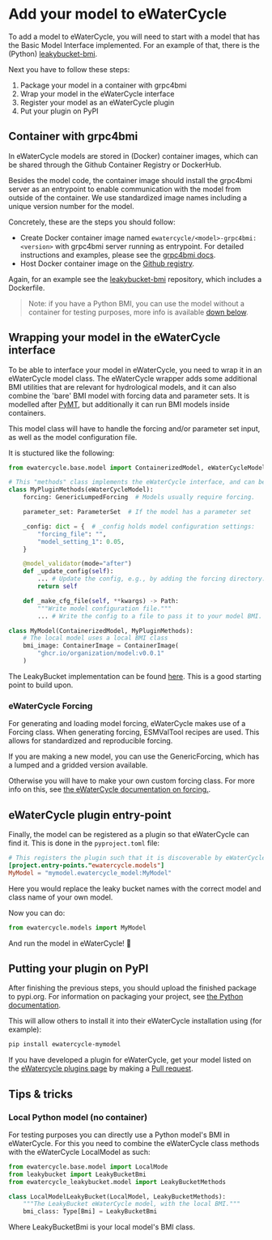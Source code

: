 # Add your model to eWaterCycle

To add a model to eWaterCycle, you will need to start with a model that has the
Basic Model Interface implemented. For an example of that, there is the (Python)
[leakybucket-bmi](https://github.com/eWaterCycle/leakybucket-bmi).

Next you have to follow these steps:

1. Package your model in a container with grpc4bmi
2. Wrap your model in the eWaterCycle interface
3. Register your model as an eWaterCycle plugin
4. Put your plugin on PyPI

## Container with grpc4bmi

In eWaterCycle models are stored in (Docker) container images, which can be
shared through the Github Container Registry or DockerHub.

Besides the model code, the container image should install the grpc4bmi server
as an entrypoint to enable communication with the model from outside of the
container. We use standardized image names including a unique version number for
the model.

Concretely, these are the steps you should follow:

- Create Docker container image named `ewatercycle/<model>-grpc4bmi:<version>`
with grpc4bmi server running as entrypoint. For detailed instructions and
examples, please see the [grpc4bmi
docs](https://grpc4bmi.readthedocs.io/en/latest/container/building.html).
- Host Docker container image on the [Github
registry](https://docs.github.com/en/packages/working-with-a-github-packages-registry/working-with-the-container-registry).

Again, for an example see the
[leakybucket-bmi](https://github.com/eWaterCycle/leakybucket-bmi) repository,
which includes a Dockerfile.

> Note: if you have a Python BMI, you can use the model without a container for
> testing purposes, more info is available [down
> below](#local-python-model-no-container).

## Wrapping your model in the eWaterCycle interface

To be able to interface your model in eWaterCycle, you need to wrap it in an
eWaterCycle model class. The eWaterCycle wrapper adds some additional BMI
utilities that are relevant for hydrological models, and it can also combine the
'bare' BMI model with forcing data and parameter sets. It is modelled after
[PyMT](https://csdms.colorado.edu/wiki/PyMT), but additionally it can run BMI
models inside containers.

This model class will have to handle the forcing and/or parameter set input, as
well as the model configuration file.

It is stuctured like the following:

```py
from ewatercycle.base.model import ContainerizedModel, eWaterCycleModel

# This "methods" class implements the eWaterCycle interface, and can be reused.
class MyPluginMethods(eWaterCycleModel):
    forcing: GenericLumpedForcing  # Models usually require forcing.

    parameter_set: ParameterSet  # If the model has a parameter set

    _config: dict = {  # _config holds model configuration settings:
        "forcing_file": "",
        "model_setting_1": 0.05,
    }

    @model_validator(mode="after")
    def _update_config(self):
        ... # Update the config, e.g., by adding the forcing directory.
        return self

    def _make_cfg_file(self, **kwargs) -> Path:
        """Write model configuration file."""
        ... # Write the config to a file to pass it to your model BMI.

class MyModel(ContainerizedModel, MyPluginMethods):
    # The local model uses a local BMI class
    bmi_image: ContainerImage = ContainerImage(
        "ghcr.io/organization/model:v0.0.1"
    )
```

The LeakyBucket implementation can be found
[here](src/ewatercycle_leakybucket/model.py). This is a good starting point to
build upon.

### eWaterCycle Forcing

For generating and loading model forcing, eWaterCycle makes use of a Forcing
class. When generating forcing, ESMValTool recipes are used. This allows for
standardized and reproducible forcing.

If you are making a new model, you can use the GenericForcing, which has a
lumped and a gridded version available.

Otherwise you will have to make your own custom forcing class. For more info on
this, see [the eWaterCycle documentation on
forcing.](https://ewatercycle.readthedocs.io/en/latest/user_guide.html#Forcing-data).


## eWaterCycle plugin entry-point

Finally, the model can be registered as a plugin so that eWaterCycle can find
it. This is done in the `pyproject.toml` file:

```toml
# This registers the plugin such that it is discoverable by eWaterCycle
[project.entry-points."ewatercycle.models"]
MyModel = "mymodel.ewatercycle_model:MyModel"
```

Here you would replace the leaky bucket names with the correct model and class
name of your own model.

Now you can do:

```py
from ewatercycle.models import MyModel
```

And run the model in eWaterCycle! 🚀

## Putting your plugin on PyPI

After finishing the previous steps, you should upload the finished package to
pypi.org. For information on packaging your project, see [the Python
documentation](https://packaging.python.org/en/latest/tutorials/packaging-projects/).

This will allow others to install it into their eWaterCycle installation using
(for example):

```sh
pip install ewatercycle-mymodel
```

If you have developed a plugin for eWaterCycle, get your model listed on the
[eWatercycle plugins
page](https://ewatercycle.readthedocs.io/en/latest/plugins.html) by making a
[Pull
request](https://github.com/eWaterCycle/ewatercycle/edit/main/docs/plugins.rst).

## Tips & tricks

### Local Python model (no container)

For testing purposes you can directly use a Python model's BMI in eWaterCycle.
For this you need to combine the eWaterCycle class methods with the eWaterCycle
LocalModel as such:

```py
from ewatercycle.base.model import LocalMode
from leakybucket import LeakyBucketBmi
from ewatercycle_leakybucket.model import LeakyBucketMethods

class LocalModelLeakyBucket(LocalModel, LeakyBucketMethods):
    """The LeakyBucket eWaterCycle model, with the local BMI."""
    bmi_class: Type[Bmi] = LeakyBucketBmi
```

Where LeakyBucketBmi is your local model's BMI class.
